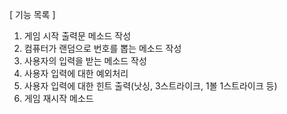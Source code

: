[ 기능 목록 ]

1. 게임 시작 출력문 메소드 작성
2. 컴퓨터가 랜덤으로 번호를 뽑는 메소드 작성
3. 사용자의 입력을 받는 메소드 작성
4. 사용자 입력에 대한 예외처리
5. 사용자 입력에 대한 힌트 출력(낫싱, 3스트라이크, 1볼 1스트라이크 등)
6. 게임 재시작 메소드
